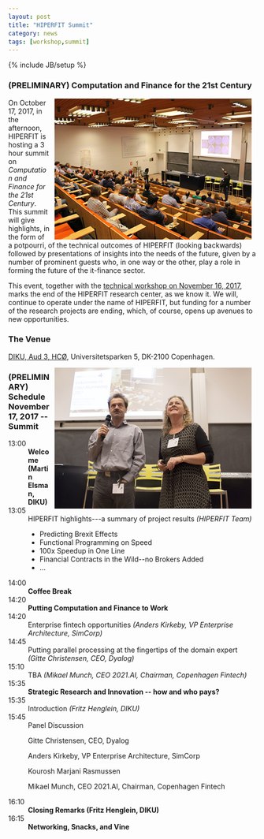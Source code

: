```yaml
---
layout: post
title: "HIPERFIT Summit"
category: news
tags: [workshop,summit]
---
```

{% include JB/setup %}

### (PRELIMINARY) Computation and Finance for the 21st Century

<img alt="Workshop picture" align="right" hspace="10" width="400" src="/images/Salen.jpg">

On October 17, 2017, in the afternoon, HIPERFIT is hosting a 3 hour
summit on _Computation and Finance for the 21st Century_. This
summit will give highlights, in the form of a potpourri, of the
technical outcomes of HIPERFIT (looking backwards) followed by
presentations of insights into the needs of the future, given by a
number of prominent guests who, in one way or the other, play a role
in forming the future of the it-finance sector.

This event, together with the [technical workshop on November 16, 2017](http://hiperfit.dk/news/2017/11/16/hiperfit-workshop), marks the end of the HIPERFIT research center,
as we know it. We will, continue to operate under the name of
HIPERFIT, but funding for a number of the research projects are
ending, which, of course, opens up avenues to new opportunities.

### The Venue

[DIKU, Aud 3, HCØ](http://www.diku.dk/), Universitetsparken 5, DK-2100 Copenhagen.

<img alt="Workshop picture" align="right" hspace="10" width="400" src="/images/WelcomeFritzInge.jpg">

### (PRELIMINARY) Schedule November 17, 2017 -- Summit

<dl class='event'>
<dt>13:00</dt><dd><b>Welcome (Martin Elsman, DIKU)</b></dd>

<dt>13:05</dt><dd>HIPERFIT highlights---a summary of project results <i>(HIPERFIT Team)</i>
                  <ul><li>Predicting Brexit Effects</li>
		  <li>Functional Programming on Speed</li>
		  <li>100x Speedup in One Line</li>
		  <li>Financial Contracts in the Wild--no Brokers Added</li>
		  <li>...</li></ul>
		  </dd>

<dt>14:00</dt><dd><b>Coffee Break</b></dd>

<dt>14:20</dt><dd><b>Putting Computation and Finance to Work</b></dd>
<dt>14:20</dt><dd>Enterprise fintech opportunities <i>(Anders Kirkeby, VP Enterprise Architecture, SimCorp)</i></dd>
<dt>14:45</dt><dd>Putting parallel processing at the fingertips of the domain expert <i>(Gitte Christensen, CEO, Dyalog)</i></dd>
<dt>15:10</dt><dd>TBA <i>(Mikael Munch, CEO 2021.AI, Chairman, Copenhagen Fintech)</i></dd>

<dt>15:35</dt><dd><b>Strategic Research and Innovation -- how and who pays?</b></dd>
<dt>15:35</dt><dd>Introduction <i>(Fritz Henglein, DIKU)</i></dd>
<dt>15:45</dt><dd>Panel Discussion
                  <p>Gitte Christensen, CEO, Dyalog</p>
		  <p>Anders Kirkeby, VP Enterprise Architecture, SimCorp</p>
		  <p>Kourosh Marjani Rasmussen</p>
		  <p>Mikael Munch, CEO 2021.AI, Chairman, Copenhagen Fintech</p>
		  </dd>

<dt>16:10</dt><dd><b>Closing Remarks (Fritz Henglein, DIKU)</b></dd>

<dt>16:15</dt><dd><b>Networking, Snacks, and Vine</b></dd>


</dl>
